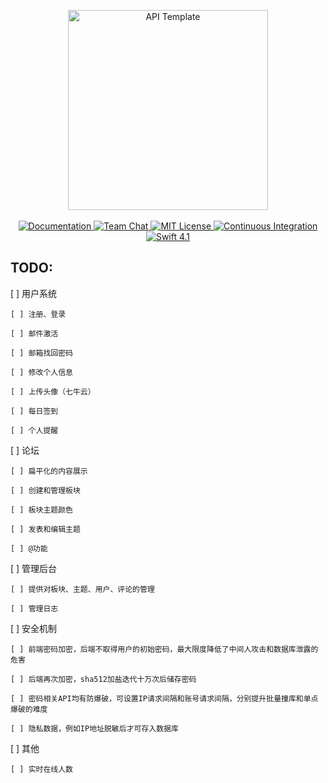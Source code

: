 <p align="center">
    <img src="https://user-images.githubusercontent.com/1342803/36623515-7293b4ec-18d3-11e8-85ab-4e2f8fb38fbd.png" width="320" alt="API Template">
    <br>
    <br>
    <a href="http://docs.vapor.codes/3.0/">
        <img src="http://img.shields.io/badge/read_the-docs-2196f3.svg" alt="Documentation">
    </a>
    <a href="https://discord.gg/vapor">
        <img src="https://img.shields.io/discord/431917998102675485.svg" alt="Team Chat">
    </a>
    <a href="LICENSE">
        <img src="http://img.shields.io/badge/license-MIT-brightgreen.svg" alt="MIT License">
    </a>
    <a href="https://circleci.com/gh/vapor/api-template">
        <img src="https://circleci.com/gh/vapor/api-template.svg?style=shield" alt="Continuous Integration">
    </a>
    <a href="https://swift.org">
        <img src="http://img.shields.io/badge/swift-4.1-brightgreen.svg" alt="Swift 4.1">
    </a>
</p>


## TODO:

[ ] 用户系统

    [ ] 注册、登录

    [ ] 邮件激活

    [ ] 邮箱找回密码

    [ ] 修改个人信息

    [ ] 上传头像（七牛云）

    [ ] 每日签到

    [ ] 个人提醒

[ ] 论坛

    [ ] 扁平化的内容展示

    [ ] 创建和管理板块

    [ ] 板块主题颜色

    [ ] 发表和编辑主题

    [ ] @功能

[ ] 管理后台

    [ ] 提供对板块、主题、用户、评论的管理

    [ ] 管理日志

[ ] 安全机制

    [ ] 前端密码加密，后端不取得用户的初始密码，最大限度降低了中间人攻击和数据库泄露的危害

    [ ] 后端再次加密，sha512加盐迭代十万次后储存密码

    [ ] 密码相关API均有防爆破，可设置IP请求间隔和账号请求间隔，分别提升批量撞库和单点爆破的难度

    [ ] 隐私数据，例如IP地址脱敏后才可存入数据库

[ ] 其他

    [ ] 实时在线人数